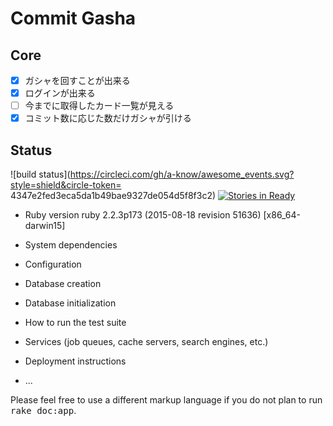 # Commit Gasha

## Core

- [x] ガシャを回すことが出来る
- [x] ログインが出来る
- [ ] 今までに取得したカード一覧が見える
- [x] コミット数に応じた数だけガシャが引ける

## Status
![build status](https://circleci.com/gh/a-know/awesome_events.svg?style=shield&circle-token= 4347e2fed3eca5da1b49bae9327de054d5f8f3c2)
[![Stories in Ready](https://badge.waffle.io/elzzup/commit_gasha.png?label=ready&title=Ready)](https://waffle.io/elzzup/commit_gasha)

* Ruby version
ruby 2.2.3p173 (2015-08-18 revision 51636) [x86_64-darwin15]

* System dependencies

* Configuration

* Database creation

* Database initialization

* How to run the test suite

* Services (job queues, cache servers, search engines, etc.)

* Deployment instructions

* ...


Please feel free to use a different markup language if you do not plan to run
<tt>rake doc:app</tt>.
